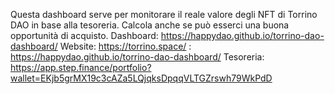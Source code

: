 Questa dashboard serve per monitorare il reale valore degli NFT di Torrino DAO in base alla tesoreria.
Calcola anche se può esserci una buona opportunità di acquisto.
Dashboard: https://happydao.github.io/torrino-dao-dashboard/
Website: 
https://torrino.space/
: https://happydao.github.io/torrino-dao-dashboard/
Tesoreria:
https://app.step.finance/portfolio?wallet=EKjb5grMX19c3cAZa5LQjqksDpqqVLTGZrswh79WkPdD
